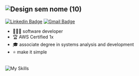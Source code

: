 
![Design sem nome (10)](https://github.com/user-attachments/assets/ca616f16-f00f-42fb-aa19-5bdc0c106a80)
---


[![Linkedin Badge](https://img.shields.io/badge/-LinkedIn-4e7cb2?style=flat-square&logo=Linkedin&logoColor=white&link=https://www.linkedin.com/in/giovana--siqueira/)](https://www.linkedin.com/in/giovana--siqueira/)
[![Gmail Badge](https://img.shields.io/badge/-Gmail-4e7cb2?style=flat-square&logo=Gmail&logoColor=white&link=mailto:siqueira.giiovana@gmail.com)](mailto:siqueira.giiovana@gmail.com)

- 👩🏻‍💻 software developer
- 🏆 AWS Certified 1x
- 🎓 associate degree in systems analysis and development
- ⭐ make it simple
##
![My Skills](https://skillicons.dev/icons?i=py,java,spring,js,nodejs,react,ts,vite,mysql,aws,azure,docker,git)
